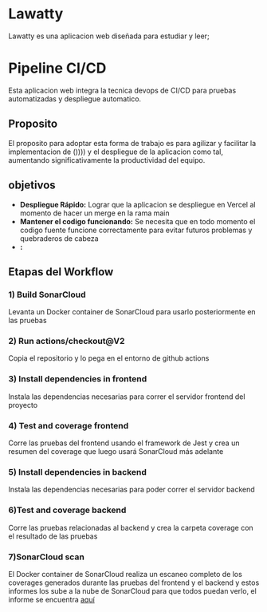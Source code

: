 
# Lawatty
Lawatty es una aplicacion web diseñada para estudiar y leer;



# Pipeline CI/CD
Esta aplicacion web integra la tecnica devops de CI/CD para pruebas automatizadas y despliegue automatico.
## Proposito
El proposito para adoptar esta forma de trabajo es para agilizar y facilitar la implementacion de  ()))) y el despliegue de la aplicacion como tal, aumentando significativamente la productividad del equipo.
## objetivos
- **Despliegue Rápido:** Lograr que la aplicacion se despliegue en Vercel al momento de hacer un merge en la rama main
- **Mantener el codigo funcionando:** Se necesita que en todo momento el codigo fuente funcione correctamente para evitar futuros problemas y quebraderos de cabeza
- **:**
## Etapas del Workflow
### 1) Build SonarCloud
 Levanta un Docker container de SonarCloud para usarlo posteriormente en las pruebas
 ### 2) Run actions/checkout@V2
 Copia el repositorio y lo pega en el entorno de github actions
 ### 3) Install dependencies in frontend
 Instala las dependencias necesarias para correr el servidor frontend del proyecto
 ### 4) Test and coverage frontend
 Corre las pruebas del frontend usando el framework de Jest y crea un resumen del coverage que luego usará SonarCloud más adelante
 ### 5) Install dependencies in backend
 Instala las dependencias necesarias para poder correr el servidor backend
 ### 6)Test and coverage backend
 Corre las pruebas relacionadas al backend y crea la carpeta coverage con el resultado de las pruebas
 ### 7)SonarCloud scan
 El Docker container de SonarCloud realiza un escaneo completo de los coverages generados durante las pruebas del frontend y el backend y estos informes los sube a la nube de SonarCloud para que todos puedan verlo, el informe se encuentra [aquí](https://sonarcloud.io/summary/overall?id=David-A-Moreno_desarrollo-lawatty) 

###

